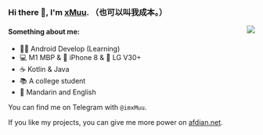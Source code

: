 ### Hi there 👋, I'm [xMuu](https://blog.xmuu.dev). （也可以叫我成本。）

<img align="right" src="https://github-readme-stats.vercel.app/api?username=xMuu&show_icons=true&hide_border=true&icon_color=586069&title_color=a0a9af">

#### Something about me:
- 👨‍💻 Android Develop (Learning)
- 💻 M1 MBP & 📱 iPhone 8 & 📱 LG V30+
- ☕️ Kotlin & Java
- 📚 A college student
- 💬 Mandarin and English

You can find me on Telegram with `@imxMuu`.

If you like my projects, you can give me more power on [afdian.net](https://afdian.net/@imxMuu).
